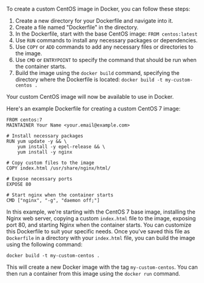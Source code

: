 To create a custom CentOS image in Docker, you can follow these steps:

1. Create a new directory for your Dockerfile and navigate into it.
2. Create a file named "Dockerfile" in the directory.
3. In the Dockerfile, start with the base CentOS image: `FROM centos:latest`
4. Use `RUN` commands to install any necessary packages or dependencies.
5. Use `COPY` or `ADD` commands to add any necessary files or directories to the image.
6. Use `CMD` or `ENTRYPOINT` to specify the command that should be run when the container starts.
7. Build the image using the `docker build` command, specifying the directory where the Dockerfile is located: `docker build -t my-custom-centos .`

Your custom CentOS image will now be available to use in Docker.


Here's an example Dockerfile for creating a custom CentOS 7 image:

```
FROM centos:7
MAINTAINER Your Name <your.email@example.com>

# Install necessary packages
RUN yum update -y && \
    yum install -y epel-release && \
    yum install -y nginx

# Copy custom files to the image
COPY index.html /usr/share/nginx/html/

# Expose necessary ports
EXPOSE 80

# Start nginx when the container starts
CMD ["nginx", "-g", "daemon off;"]
```

In this example, we're starting with the CentOS 7 base image, installing the Nginx web server, copying a custom `index.html` file to the image, exposing port 80, and starting Nginx when the container starts. You can customize this Dockerfile to suit your specific needs. Once you've saved this file as `Dockerfile` in a directory with your `index.html` file, you can build the image using the following command:

```
docker build -t my-custom-centos .
```

This will create a new Docker image with the tag `my-custom-centos`. You can then run a container from this image using the `docker run` command.
